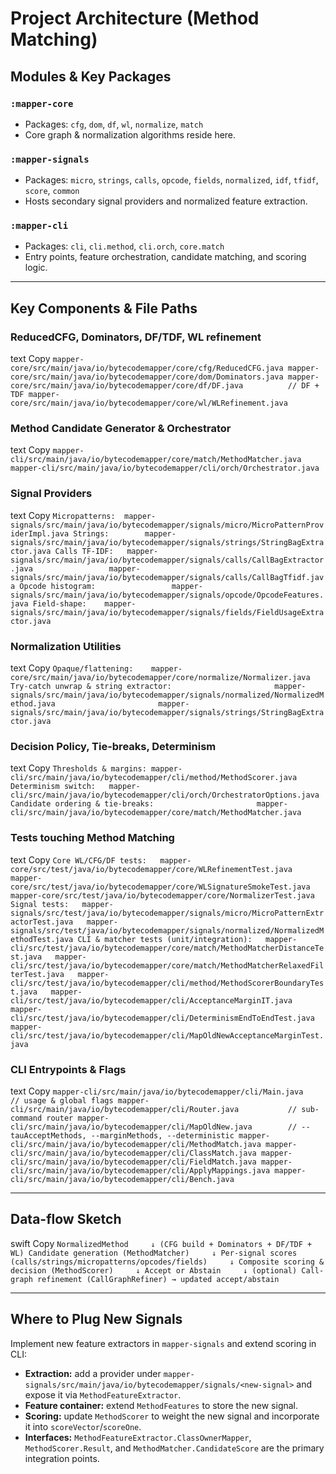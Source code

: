 # Project Architecture (Method Matching)

## Modules & Key Packages

### `:mapper-core`

- Packages: `cfg`, `dom`, `df`, `wl`, `normalize`, `match`
- Core graph & normalization algorithms reside here.

### `:mapper-signals`

- Packages: `micro`, `strings`, `calls`, `opcode`, `fields`, `normalized`, `idf`, `tfidf`, `score`, `common`
- Hosts secondary signal providers and normalized feature extraction.

### `:mapper-cli`

- Packages: `cli`, `cli.method`, `cli.orch`, `core.match`
- Entry points, feature orchestration, candidate matching, and scoring logic.

---

## Key Components & File Paths

### ReducedCFG, Dominators, DF/TDF, WL refinement

text
Copy
`mapper-core/src/main/java/io/bytecodemapper/core/cfg/ReducedCFG.java mapper-core/src/main/java/io/bytecodemapper/core/dom/Dominators.java mapper-core/src/main/java/io/bytecodemapper/core/df/DF.java          // DF + TDF mapper-core/src/main/java/io/bytecodemapper/core/wl/WLRefinement.java`

### Method Candidate Generator & Orchestrator

text
Copy
`mapper-cli/src/main/java/io/bytecodemapper/core/match/MethodMatcher.java mapper-cli/src/main/java/io/bytecodemapper/cli/orch/Orchestrator.java`

### Signal Providers

text
Copy
`Micropatterns:  mapper-signals/src/main/java/io/bytecodemapper/signals/micro/MicroPatternProviderImpl.java Strings:        mapper-signals/src/main/java/io/bytecodemapper/signals/strings/StringBagExtractor.java Calls TF‑IDF:   mapper-signals/src/main/java/io/bytecodemapper/signals/calls/CallBagExtractor.java                 mapper-signals/src/main/java/io/bytecodemapper/signals/calls/CallBagTfidf.java Opcode histogram:                 mapper-signals/src/main/java/io/bytecodemapper/signals/opcode/OpcodeFeatures.java Field-shape:    mapper-signals/src/main/java/io/bytecodemapper/signals/fields/FieldUsageExtractor.java`

### Normalization Utilities

text
Copy
`Opaque/flattening:    mapper-core/src/main/java/io/bytecodemapper/core/normalize/Normalizer.java Try-catch unwrap & string extractor:                       mapper-signals/src/main/java/io/bytecodemapper/signals/normalized/NormalizedMethod.java                       mapper-signals/src/main/java/io/bytecodemapper/signals/strings/StringBagExtractor.java`

### Decision Policy, Tie-breaks, Determinism

text
Copy
`Thresholds & margins: mapper-cli/src/main/java/io/bytecodemapper/cli/method/MethodScorer.java Determinism switch:   mapper-cli/src/main/java/io/bytecodemapper/cli/orch/OrchestratorOptions.java Candidate ordering & tie-breaks:                       mapper-cli/src/main/java/io/bytecodemapper/core/match/MethodMatcher.java`

### Tests touching Method Matching

text
Copy
`Core WL/CFG/DF tests:   mapper-core/src/test/java/io/bytecodemapper/core/WLRefinementTest.java   mapper-core/src/test/java/io/bytecodemapper/core/WLSignatureSmokeTest.java   mapper-core/src/test/java/io/bytecodemapper/core/NormalizerTest.java Signal tests:   mapper-signals/src/test/java/io/bytecodemapper/signals/micro/MicroPatternExtractorTest.java   mapper-signals/src/test/java/io/bytecodemapper/signals/normalized/NormalizedMethodTest.java CLI & matcher tests (unit/integration):   mapper-cli/src/test/java/io/bytecodemapper/core/match/MethodMatcherDistanceTest.java   mapper-cli/src/test/java/io/bytecodemapper/core/match/MethodMatcherRelaxedFilterTest.java   mapper-cli/src/test/java/io/bytecodemapper/cli/method/MethodScorerBoundaryTest.java   mapper-cli/src/test/java/io/bytecodemapper/cli/AcceptanceMarginIT.java   mapper-cli/src/test/java/io/bytecodemapper/cli/DeterminismEndToEndTest.java   mapper-cli/src/test/java/io/bytecodemapper/cli/MapOldNewAcceptanceMarginTest.java`

### CLI Entrypoints & Flags

text
Copy
`mapper-cli/src/main/java/io/bytecodemapper/cli/Main.java             // usage & global flags mapper-cli/src/main/java/io/bytecodemapper/cli/Router.java           // sub-command router mapper-cli/src/main/java/io/bytecodemapper/cli/MapOldNew.java        // --tauAcceptMethods, --marginMethods, --deterministic mapper-cli/src/main/java/io/bytecodemapper/cli/MethodMatch.java mapper-cli/src/main/java/io/bytecodemapper/cli/ClassMatch.java mapper-cli/src/main/java/io/bytecodemapper/cli/FieldMatch.java mapper-cli/src/main/java/io/bytecodemapper/cli/ApplyMappings.java mapper-cli/src/main/java/io/bytecodemapper/cli/Bench.java`

---

## Data-flow Sketch

swift
Copy
`NormalizedMethod     ↓ (CFG build + Dominators + DF/TDF + WL) Candidate generation (MethodMatcher)     ↓ Per-signal scores (calls/strings/micropatterns/opcodes/fields)     ↓ Composite scoring & decision (MethodScorer)     ↓ Accept or Abstain     ↓ (optional) Call-graph refinement (CallGraphRefiner) → updated accept/abstain`

---

## Where to Plug New Signals

Implement new feature extractors in `mapper-signals` and extend scoring in CLI:

- **Extraction:** add a provider under `mapper-signals/src/main/java/io/bytecodemapper/signals/<new-signal>` and expose it via `MethodFeatureExtractor`.
- **Feature container:** extend `MethodFeatures` to store the new signal.
- **Scoring:** update `MethodScorer` to weight the new signal and incorporate it into `scoreVector`/`scoreOne`.
- **Interfaces:** `MethodFeatureExtractor.ClassOwnerMapper`, `MethodScorer.Result`, and `MethodMatcher.CandidateScore` are the primary integration points.
